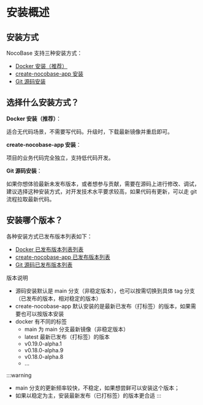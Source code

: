 # 安装概述

## 安装方式

NocoBase 支持三种安装方式：

- [Docker 安装（推荐）](./docker-compose.md)
- [create-nocobase-app 安装](./create-nocobase-app.md)
- [Git 源码安装](./git-clone.md)

## 选择什么安装方式？

**Docker 安装（推荐）**：

适合无代码场景，不需要写代码。升级时，下载最新镜像并重启即可。

**create-nocobase-app 安装**：

项目的业务代码完全独立，支持低代码开发。

**Git 源码安装**：

如果你想体验最新未发布版本，或者想参与贡献，需要在源码上进行修改、调试，建议选择这种安装方式，对开发技术水平要求较高，如果代码有更新，可以走 git 流程拉取最新代码。


## 安装哪个版本？

各种安装方式已发布版本列表如下：

- [Docker 已发布版本列表列表](https://hub.docker.com/r/nocobase/nocobase/tags)
- [create-nocobase-app 已发布版本列表](https://www.npmjs.com/package/create-nocobase-app?activeTab=versions)
- [Git 源码已发布版本列表](https://github.com/nocobase/nocobase/tags)

版本说明

- 源码安装默认是 main 分支（非稳定版本），也可以按需切换到具体 tag 分支（已发布的版本，相对稳定的版本）
- create-nocobase-app 默认安装的是最新已发布（打标签）的版本，如果需要也可以按版本安装
- docker 有不同的标签
  - main 为 main 分支最新镜像（非稳定版本）
  - latest  最新已发布（打标签）的版本
  - v0.19.0-alpha.1
  - v0.18.0-alpha.9
  - v0.18.0-alpha.8
  - ...

:::warning
- main 分支的更新频率较快，不稳定，如果想尝鲜可以安装这个版本；
- 如果以稳定为主，安装最新发布（已打标签）的版本更合适
:::
